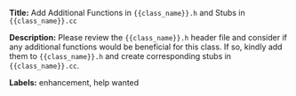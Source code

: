 **Title:** Add Additional Functions in `{{class_name}}.h` and Stubs in `{{class_name}}.cc`

**Description:**
Please review the `{{class_name}}.h` header file and consider if any additional functions would be beneficial for this class. If so, kindly add them to `{{class_name}}.h` and create corresponding stubs in `{{class_name}}.cc`.

**Labels:** enhancement, help wanted


